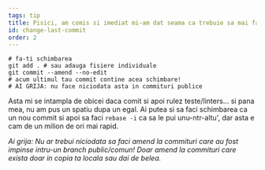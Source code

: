 ```yaml
---
tags: tip
title: Pisici, am comis si imediat mi-am dat seama ca trebuie sa mai fac o schimbare mica!
id: change-last-commit
order: 2
---
```


```git
# fa-ti schimbarea
git add . # sau adauga fisiere individuale
git commit --amend --no-edit
# acum ultimul tau commit contine acea schimbare!
# AI GRIJA: nu face niciodata asta in commituri publice
```

Asta mi se intampla de obicei daca comit si apoi rulez teste/linters... si pana mea, nu am pus un spatiu dupa un egal. Ai putea si sa faci schimbarea ca un nou commit si apoi sa faci `rebase -i` ca sa le pui unu-ntr-altu', dar asta e cam de un milion de ori mai rapid.

*Ai grija: Nu ar trebui niciodata sa faci amend la commituri care au fost impinse intru-un branch public/comun! Doar amend la commituri care exista doar in copia ta locala sau dai de belea.*
